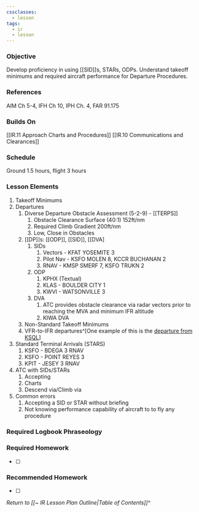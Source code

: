 ```yaml
---
cssclasses:
  - lesson
tags:
  - ir
  - lesson
---
```

### Objective
Develop proficiency in using [[SID]]s, STARs, ODPs. Understand takeoff minimums and required aircraft performance for Departure Procedures. 

### References
AIM Ch 5-4, IFH Ch 10, IPH Ch. 4, FAR 91.175 

### Builds On
[[IR.11 Approach Charts and Procedures]]
[[IR.10 Communications and Clearances]]

### Schedule
Ground 1.5 hours, flight 3 hours 

### Lesson Elements
1. Takeoff Minimums
2.  Departures
	1. Diverse Departure Obstacle Assessment (5-2-9) - [[TERPS]]
		1. Obstacle Clearance Surface (40:1) 152ft/nm
		2. Required Climb Gradient 200ft/nm
		3. Low, Close in Obstacles
	3. [[DP]]s: [[ODP]], [[SID]], [[DVA]
		1. SIDs
			1. Vectors - KFAT YOSEMITE 3
			2. Pilot Nav - KSFO MOLEN 8, KCCR BUCHANAN 2 
			3. RNAV - KMSP SMERF 7, KSFO TRUKN 2
		2. ODP
			1. KPHX (Textual)
			2. KLAS - BOULDER CITY 1
			3. KWVI - WATSONVILLE 3
		3. DVA
			1. ATC provides obstacle clearance via radar vectors prior to reaching the MVA and minimum IFR altitude
			2. KIWA DVA 
	4. Non-Standard Takeoff Minimums
	5. VFR-to-IFR departures^[One example of this is the [departure from KSQL](https://www.sancarlosairport.org/Departure-Guidance-030222.pdf)]
4. Standard Terminal Arrivals (STARS)  
	1. KSFO - BDEGA 3 RNAV
	2. KSFO - POINT REYES 3 
	3. KPIT - JESEY 3 RNAV
5. ATC with SIDs/STARs
	1. Accepting
	2. Charts
	3. Descend via/Climb via
6. Common errors 
	1. Accepting a SID or STAR without briefing
	2. Not knowing performance capability of aircraft to to fly any procedure

### Required Logbook Phraseology

### Required Homework
- [ ] 

### Recommended Homework
- [ ] 

*Return to [[~ IR Lesson Plan Outline|Table of Contents]]^*